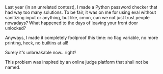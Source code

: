 Last year (in an unrelated contest), I made a Python password checker that had way too many solutions. To be fair, it was on me for using eval without sanitizing input or anything, but like, cmon, can we not just trust people nowadays? What happened to the days of leaving your front door unlocked?

Anyways, I made it completely foolproof this time: no flag variable, no more printing, heck, no builtins at all!

Surely it's unbreakable now…right?

This problem was inspired by an online judge platform that shall not be named.

